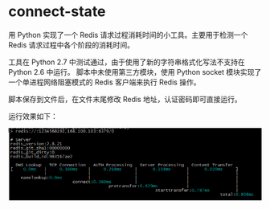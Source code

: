 # connect-state

用 Python 实现了一个 Redis 请求过程消耗时间的小工具。主要用于检测一个 Redis 请求过程中各个阶段的消耗时间。

工具在 Python 2.7 中测试通过，由于使用了新的字符串格式化写法不支持在 Python 2.6 中运行。 
脚本中未使用第三方模块，使用 Python socket 模块实现了一个单进程网络阻塞模式的 Redis 客户端来执行 Redis 操作。

脚本保存到文件后，在文件末尾修改 Redis 地址，认证密码即可直接运行。

运行效果如下：

![image](https://github.com/zshmmm/connect-state/blob/master/images/redisstat.png)
